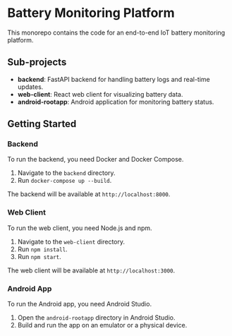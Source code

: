 # Battery Monitoring Platform

This monorepo contains the code for an end-to-end IoT battery monitoring platform.

## Sub-projects

*   **backend**: FastAPI backend for handling battery logs and real-time updates.
*   **web-client**: React web client for visualizing battery data.
*   **android-rootapp**: Android application for monitoring battery status.

## Getting Started

### Backend

To run the backend, you need Docker and Docker Compose.

1.  Navigate to the `backend` directory.
2.  Run `docker-compose up --build`.

The backend will be available at `http://localhost:8000`.

### Web Client

To run the web client, you need Node.js and npm.

1.  Navigate to the `web-client` directory.
2.  Run `npm install`.
3.  Run `npm start`.

The web client will be available at `http://localhost:3000`.

### Android App

To run the Android app, you need Android Studio.

1.  Open the `android-rootapp` directory in Android Studio.
2.  Build and run the app on an emulator or a physical device.
